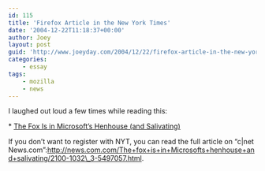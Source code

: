 ```yaml
---
id: 115
title: 'Firefox Article in the New York Times'
date: '2004-12-22T11:18:37+00:00'
author: Joey
layout: post
guid: 'http://www.joeyday.com/2004/12/22/firefox-article-in-the-new-york-times'
categories:
    - essay
tags:
    - mozilla
    - news
---
```


I laughed out loud a few times while reading this:

\* [The Fox Is in Microsoft’s Henhouse (and Salivating)](http://www.nytimes.com/2004/12/19/business/yourmoney/19digi.html?pagewanted=1&oref=login)

If you don’t want to register with NYT, you can read the full article on “c|net News.com”:http://news.com.com/The+fox+is+in+Microsofts+henhouse+and+salivating/2100-1032\_3-5497057.html.